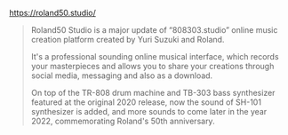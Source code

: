 https://roland50.studio/

> Roland50 Studio is a major update of “808303.studio” online music creation platform created by Yuri Suzuki and Roland.
> 
> It's a professional sounding online musical interface, which records your masterpieces and allows you to share your creations through social media, messaging and also as a download.
> 
> On top of the TR-808 drum machine and TB-303 bass synthesizer featured at the original 2020 release, now the sound of SH-101 synthesizer is added, and more sounds to come later in the year 2022, commemorating Roland's 50th anniversary.